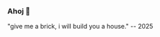### Ahoj 🌱

"give me a brick, i will build you a house." -- 2025

<!---- passionate about all things in Web Development 🖥 -->

<!---- 🔭 I’m currently working on websites for Flip Makers, Kolektív
- 🌱 I’m currently learning Vue.js 👯 I’m looking to collaborate on ...
- 🤔 I’m looking for help with ...
- 💬 Ask me about ...
- 📫 How to reach me: ...
- 😄 Pronouns: ...
- ⚡ Fun fact: I'm quadralingual so communication shouldn't be an issue!
-->
